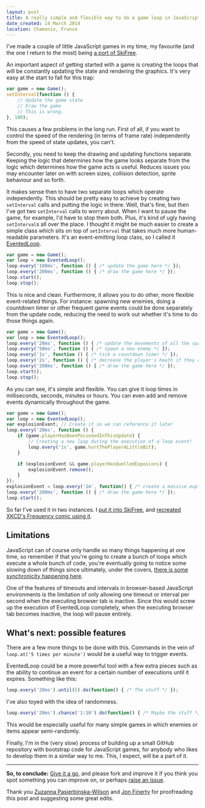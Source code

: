 ```yaml
---
layout: post
title: A really simple and flexible way to do a game loop in JavaScript
date_created: 14 March 2014
location: Chamonix, France
---
```


I've made a couple of little JavaScript games in my time, my favourite (and the one I return to the most) being [a port of SkiFree](https://basicallydan.github.io/skifree.js/).

An important aspect of getting started with a game is creating the loops that will be constantly updating the state and rendering the graphics. It's very easy at the start to fall for this trap:

```javascript
var game = new Game();
setInterval(function () {
	// Update the game state
	// Draw the game
	// This is wrong.
}, 100);
```

This causes a few problems in the long run. First of all, if you want to control the speed of the rendering (in terms of frame rate) independently from the speed of state updates, you can't.

Secondly, you need to keep the drawing and updating functions separate. Keeping the logic that determines how the game looks separate from the logic which determines how the game acts is useful. Reduces issues you may encounter later on with screen sizes, collision detection, sprite behaviour and so forth.

It makes sense then to have two separate loops which operate independently. This should be pretty easy to achieve by creating two `setInterval` calls and putting the logic in there. Well, that's fine, but then I've got two `setInterval` calls to worry about. When I want to pause the game, for example, I'd have to stop them both. Plus, it's kind of ugly having `setInterval`s all over the place. I thought it might be much easier to create a simple class which sits on top of `setInterval` that takes much more human-readable parameters. It's an event-emitting loop class, so I called it [EventedLoop](https://github.com/basicallydan/eventedloop).

```javascript
var game = new Game();
var loop = new EventedLoop();
loop.every('100ms', function () { /* update the game here */ });
loop.every('200ms', function () { /* draw the game here */ });
loop.start();
loop.stop();
```

This is nice and clean. Furthermore, it allows you to do other, more flexible event-related things. For instance: spawning new enemies, doing a countdown timer or other frequent game events could be done separately from the update code, reducing the need to work out whether it's time to do those things again.

```javascript
var game = new Game();
var loop = new EventedLoop();
loop.every('20ms', function () { /* update the movements of all the sprites here  */ });
loop.every('50ms', function () { /* spawn a new enemy */ });
loop.every('1s', function () { /* tick a countdown timer */ });
loop.every('2s', function () { /* decrease the player's heath if they are poisoned */ });
loop.every('200ms', function () { /* draw the game here */ });
loop.start();
loop.stop();
```

As you can see, it's simple and flexible. You can give it loop times in milliseconds, seconds, minutes or hours. You can even add and remove events dynamically throughout the game.

```javascript
var game = new Game();
var loop = new EventedLoop();
var explosionEvent; // Create it so we can reference it later
loop.every('20ms', function () {
	if (game.playerHasBeenPoisonedInThisUpdate) {
		// Creating a new loop during the execution of a loop event!
		loop.every('1s', game.hurtThePlayerALittleBit);
	}

	if (explosionEvent && game.playerHasQuelledExposions) {
		explosionEvent.remove();
	}
});
explosionEvent = loop.every('1m', function() { /* create a massive explosion every minute! */ });
loop.every('200ms', function () { /* draw the game here */ });
loop.start();
```

So far I've used it in two instances. I [put it into SkiFree](https://github.com/basicallydan/skifree.js/blob/master/js/lib/game.js), and [recreated XKCD's Frequency comic using it](http://basicallydan.github.io/eventedloop/xkcd-example/).

## Limitations

JavaScript can of course only handle so many things happening at one time, so remember if that you're going to create a bunch of loops which execute a whole bunch of code, you're eventually going to notice some slowing down of things since ultimately, under the covers, [there is some synchronicity happening here](http://ejohn.org/blog/how-javascript-timers-work/).

One of the features of timeouts and intervals in browser-based JavaScript environments is the limitation of only allowing one timeout or interval per second when the executing browser tab is inactive. Since this would screw up the execution of EventedLoop completely, when the executing browser tab becomes inactive, the loop will pause entirely.

## What's next: possible features

There are a few more things to be done with this. Commands in the vein of `loop.at('5 times per minute')` would be a useful way to trigger events.

EventedLoop could be a more powerful tool with a few extra pieces such as the ability to continue an event for a certain number of executions until it expires. Something like this:

```javascript
loop.every('20ms').until(5).do(function() { /* The stuff */ });
```

I've also toyed with the idea of randomness.

```javascript
loop.every('20ms').chance('1:10').do(function() { /* Maybe the stuff */ });
```

This would be especially useful for many simple games in which enemies or items appear semi-randomly.

Finally, I'm in the (very slow) process of building up a small GitHub repository with bootstrap code for JavaScript games, for anybody who likes to develop them in a similar way to me. This, I expect, will be a part of it.

---

**So, to conclude:** [Give it a go](https://github.com/basicallydan/eventedloop), and please fork and improve it if you think you spot something you can improve on, or perhaps [raise an issue](https://github.com/basicallydan/eventedloop/issues).

Thank you [Zuzanna Pasierbinska-Wilson](https://twitter.com/fattypontoonski) and [Jon Finerty](https://twitter.com/jonfinerty) for proofreading this post and suggesting some great edits.